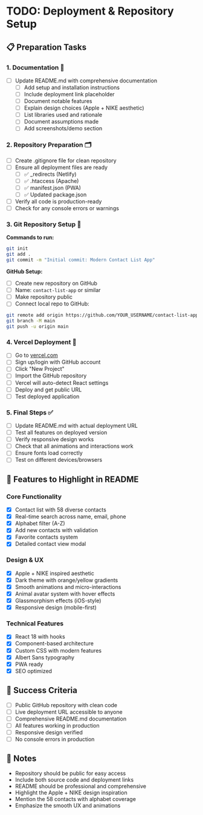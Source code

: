 # TODO: Deployment & Repository Setup

## 📋 **Preparation Tasks**

### 1. **Documentation** 📝
- [ ] Update README.md with comprehensive documentation
  - [ ] Add setup and installation instructions
  - [ ] Include deployment link placeholder
  - [ ] Document notable features
  - [ ] Explain design choices (Apple + NIKE aesthetic)
  - [ ] List libraries used and rationale
  - [ ] Document assumptions made
  - [ ] Add screenshots/demo section

### 2. **Repository Preparation** 🗂️
- [ ] Create .gitignore file for clean repository
- [ ] Ensure all deployment files are ready
  - [ ] ✅ _redirects (Netlify)
  - [ ] ✅ .htaccess (Apache)
  - [ ] ✅ manifest.json (PWA)
  - [ ] ✅ Updated package.json
- [ ] Verify all code is production-ready
- [ ] Check for any console errors or warnings

### 3. **Git Repository Setup** 🔧
**Commands to run:**
```bash
git init
git add .
git commit -m "Initial commit: Modern Contact List App"
```

**GitHub Setup:**
- [ ] Create new repository on GitHub
- [ ] Name: `contact-list-app` or similar
- [ ] Make repository public
- [ ] Connect local repo to GitHub:
```bash
git remote add origin https://github.com/YOUR_USERNAME/contact-list-app.git
git branch -M main
git push -u origin main
```

### 4. **Vercel Deployment** 🚀
- [ ] Go to [vercel.com](https://vercel.com)
- [ ] Sign up/login with GitHub account
- [ ] Click "New Project"
- [ ] Import the GitHub repository
- [ ] Vercel will auto-detect React settings
- [ ] Deploy and get public URL
- [ ] Test deployed application

### 5. **Final Steps** ✅
- [ ] Update README.md with actual deployment URL
- [ ] Test all features on deployed version
- [ ] Verify responsive design works
- [ ] Check that all animations and interactions work
- [ ] Ensure fonts load correctly
- [ ] Test on different devices/browsers

## 📱 **Features to Highlight in README**

### Core Functionality
- [x] Contact list with 58 diverse contacts
- [x] Real-time search across name, email, phone
- [x] Alphabet filter (A-Z)
- [x] Add new contacts with validation
- [x] Favorite contacts system
- [x] Detailed contact view modal

### Design & UX
- [x] Apple + NIKE inspired aesthetic
- [x] Dark theme with orange/yellow gradients
- [x] Smooth animations and micro-interactions
- [x] Animal avatar system with hover effects
- [x] Glassmorphism effects (iOS-style)
- [x] Responsive design (mobile-first)

### Technical Features
- [x] React 18 with hooks
- [x] Component-based architecture
- [x] Custom CSS with modern features
- [x] Albert Sans typography
- [x] PWA ready
- [x] SEO optimized

## 🎯 **Success Criteria**
- [ ] Public GitHub repository with clean code
- [ ] Live deployment URL accessible to anyone
- [ ] Comprehensive README.md documentation
- [ ] All features working in production
- [ ] Responsive design verified
- [ ] No console errors in production

## 📝 **Notes**
- Repository should be public for easy access
- Include both source code and deployment links
- README should be professional and comprehensive
- Highlight the Apple + NIKE design inspiration
- Mention the 58 contacts with alphabet coverage
- Emphasize the smooth UX and animations